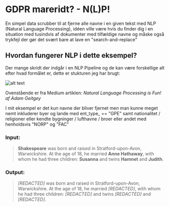 # GDPR mareridt? - N(L)P!

En simpel data scrubber til at fjerne alle navne i en given tekst med NLP (Natural Language Processing), idéen ville være hvis du finder dig i en situation med tusindvis af dokumenter med tilfældige navne og måske også trykfejl der gør det svært bare at lave en "search-and-replace"

## Hvordan fungerer NLP i dette eksempel?

Der mange skridt der indgår i en NLP Pipeline og de kan være forskellige alt efter hvad formålet er, dette er stukturen jeg har brugt:

![alt text](https://cdn-images-1.medium.com/max/1000/1*zHLs87sp8R61ehUoXepWHA.png)

Ovenstående er fra Medium artiklen: *Natural Language Processing is Fun! af Adam Geitgey*

I mit eksempel er det kun navne der bliver fjernet men man kunne meget nemt inkluderer byer og lande med ent_type_ == "GPE" samt nationalitet / religioner eller kendte bygninger / lufthavne / broer eller andet med henholdsvis "NORP" og "FAC"

### Input:

> **Shakespeare** was born and raised in Stratford-upon-Avon, Warwickshire.
> At the age of 18, he married **Anne Hathaway**, with whom he had three children: **Susanna** and twins **Hamnet** and **Judith**.

### Output:

> *[REDACTED]* was born and raised in Stratford-upon-Avon, Warwickshire.
> At the age of 18, he married *[REDACTED]*, with whom he had three children: *[REDACTED]* and twins *[REDACTED]* and *[REDACTED]*.
